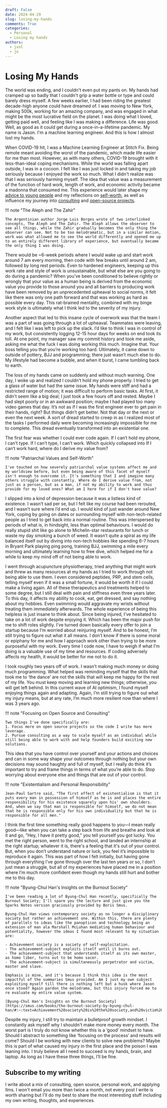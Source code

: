 ```yaml
---
draft: False
date: 2024-04-29
slug: losing-my-hands
comments: True
categories:
  - Personal
  - Losing my hands
authors:
  - jxnl
  - jo
---
```


# Losing My Hands

The world was ending, and I couldn't even put my pants on. My hands had cramped up so badly that I couldn't grip a water bottle or type and could barely dress myself. A few weeks earlier, I had been riding the greatest decade-high anyone could have dreamed of. I was moving to New York, making 500k, working for an amazing company, and was engaged in what might be the most lucrative field on the planet. I was doing what I loved, getting paid well, and feeling like I was making a difference. Life was good. Well, as good as it could get during a once-in-a-lifetime pandemic. My name is Jason. I'm a machine learning engineer. And this is how I almost lost my hands.

When COVID-19 hit, I was a Machine Learning Engineer at Stitch Fix. Being remote meant avoiding the worst of the pandemic, which made life easier for me than most. However, as with many others, COVID-19 brought with it less-than-ideal coping mechanisms. While the world was falling apart outside, I was in a cocoon. I felt like I was just locked in and taking my job seriously because I enjoyed the work so much. What I didn't realize was that I was seriously harming myself. The idea that value was a measurement of the function of hard work, length of work, and economic activity became a madonna that consumed me. This experience would later shape my [advice to young people](../posts/advice.md) and my reflections on [self-worth](../posts/self-loathing.md), as well as influence my journey into [consulting](../posts/consulting-everything-i-know.md) and [open-source projects](../index.md).
 
!!! note "The Aleph and The Zahir"

    The Argentinian author Jorge Luis Borges wrote of two interlinked concepts, The Aleph and The Zahir. The Aleph allows the observer to see all things, while the Zahir gradually becomes the only thing the observer can see. Not to be too melodramatic, but in a similar motion, work was what allowed me to see the world differently and opened me up to an entirely different library of experience, but eventually became the only thing I was doing.

There would be ~6-week periods where I would wake up and start work around 7 am every morning, then code with few breaks until around 2 am, followed by long rest periods.  Even to hardened engineers, keeping up this work rate and style of work is unsustainable, but what else are you going to do during a pandemic? When you’ve been conditioned to believe rightly or wrongly that your value as a human being is derived from the economic value you provide to those around you and all barriers to producing work have been removed by an unprecedented upheaval to social norms, it felt like there was only one path forward and that was working as hard as possible every day. This rat-brained mentality, combined with my binge work style is ultimately what I think led to the severity of my injury.

Another aspect that led to this insane cycle of overwork was that the team I was a part of was going through a lot of upheaval. Teammates were leaving, and I felt like I was left to pick up the slack. I’d like to think I was in control of my work, but consistently logging 12-15 hour days for weeks on end took its toll. At one point, my manager saw my commit history and took me aside, asking me what the fuck I was doing working this much. Imagine that. Your boss telling you that you’re working too hard. Ultimately, it came down to outside of pottery, BJJ and programming; there just wasn’t much else to do. My lifestyle had become a bubble, and when it burst, I came tumbling back to earth.

The loss of my hands came on suddenly and without much warning. One day, I woke up and realized I couldn’t hold my phone properly. I tried to get a glass of water but had the same issue. My hands were stiff and had a restricted range of motion; it was difficult to perform basic tasks. At first, it didn’t seem like a big deal; I just took a few hours off and rested. Maybe I had slept poorly or in an awkward position; maybe I had played too many video games that day. It’s not as if I was the first engineer ever to get pain in their hands, right? But things didn’t get better. Not that day or the next or even the next week. A sort of dread started to creep in as I realized most of the tasks I performed daily were becoming increasingly impossible for me to complete. This dread eventually transformed into an existential one.

The first fear was whether I could ever code again. If  I can’t hold my phone, I can’t type. If I can’t type, I can’t work. Which quickly collapsed into If I can’t work hard, where do I derive my value from? 

!!! note "Patriarchal Values and Self-Worth"

    I've touched on how severely patriarchal value systems affect me and my worldview before, but even being aware of this facet of myself isn't enough to overcome it. It's something that I and imagine many others struggle with constantly. Where do I derive value from, not just as a person, but as a man, if not my ability to work and thus provide for my loved ones? What am I here for if I don't have value?

I slipped into a kind of depression because it was a listless kind of existence. I wasn’t sad per se, but I felt like my course had been rerouted, and I wasn’t sure where I’d end up. I would kind of just wander around New York, coping by going on dates or surrounding myself with non-tech-related people as I tried to get back into a normal routine. This was interspersed by periods of what is, in hindsight, less than optimal behaviours. I would do really stupid shit like go alone to Michelin-star restaurants for lunch or waste my day smoking a bunch of weed. It wasn’t quite a spiral as my life balanced itself out by diving into non-tech hobbies like spending 6-7 hours in Bryant Park playing ping pong, training BJJ, swimming a mile every morning and ultimately learning how to free dive, which helped me for a while to keep my mind off of not being able to work.

I went through acupuncture physiotherapy, tried anything that might work and threw as many resources at my hands as I tried to work through not being able to use them.  I even considered peptides, PRP, and stem cells, telling myself even if it was a small fortune, it would be worth it if I could make a living again. All of these therapeutics and treatments helped to some degree, but I still deal with pain and stiffness even three years later. To this day, it affects my ability to cook, eat, get dressed, and say nothing about my hobbies. Even swimming would aggravate my wrists without treating them immediately afterwards. The whole experience of being this helpless is just insane to think about. Since being injured, I’ve hesitated to take on a lot of work despite enjoying it. Which has been the major push for me to shift roles slightly. I’ve turned down basically every offer to join a startup because I’m worried about reinjuring myself. And to be honest, I’m still trying to figure out what it all means. I don’t know if there is some moral or epiphany for me and how I approach work other than trying to be more purposeful with my work. Every time I code now, I have to weigh if what I’m doing is a valuable use of my time and resources. If coding adversely affects my health, it would be better for me not to do it.

I took roughly two years off of work. I wasn’t making much money or doing much programming. What helped was reminding myself that the skills that took me to ‘the dance’ are not the skills that will keep me happy for the rest of my life. You must keep moving and learning new things; otherwise, you will get left behind. In this current wave of AI optimism, I found myself enjoying things again and adapting. Again, I’m still trying to figure out what my injury means, but at any rate, I’m much more resilient now than where I was 3 years ago.

!!! note "Focusing on Open Source and Consulting"

    Two things I've done specifically are:
    1. Focus more on open source projects so the code I write has more leverage.
    2. Pursue consulting as a way to scale myself as an individual while still being able to work with and help founders build exciting new solutions.

This idea that you have control over yourself and your actions and choices and can in some way shape your outcomes through nothing but your own decisions may sound haughty and full of myself, but I really do think it’s important to try and frame things in terms of what you’re able to do. Stop worrying about everyone else and things that are out of your control.

!!! note "Existentialism and Personal Responsibility"

    Jean-Paul Sartre said, "The first effect of existentialism is that it puts every man in possession of himself as he is and places the entire responsibility for his existence squarely upon his' own shoulders. And, when we say that man is responsible for himself, we do not mean that he is responsible only for his own individuality but that he is responsible for all men."

I think the first time something really good happens to you—I mean really good—like when you can take a step back from life and breathe and look at it and go, ”Hey, I have it pretty good,” you tell yourself you got lucky. You met the right person, went to the right school, and landed an internship at the right startup; whatever it is, there's a feeling that it's out of your control. But, when you don’t understand nature or luck, you feel it’s impossible to reproduce it again. This was part of how I felt initially, but having gone through everything I’ve gone through over the last ten years or so, I don’t just mean a struggle, but all of my experiences have placed me in a position where I’m much more confident even though my hands still hurt and bother me to this day.

!!! note "Byung-Chul Han's Insights on the Burnout Society"

    I've been reading a lot of Byung-Chul Han recently, specifically The Burnout Society; I'll spare you the lecture and just give you the Sparks Notes version graciously provided by Boris Smus.

    Byung-Chul Han views contemporary society as no longer a disciplinary society but rather an achievement one. Within this, there are plenty of parallels to ideas like the panopticon and technology being an extension of man ala Marshall McLuhan mediating human behaviour and potentiality, however the ideas I found most relevant to my situation are:

    - Achievement society is a society of self-exploitation.
    - The achievement-subject exploits itself until it burns out.
    - The achievement-subject that understands itself as its own master, as homo liber, turns out to be homo sacer.
    - The achievement-subject is simultaneously perpetrator and victim, master and slave.

    Emphasis is mine, and it's because I think this idea is the most impactful of the summaries Smus provided. Am I just my own subject exploiting myself till there is nothing left but a husk where Jason once stood? Again pardon the melodrama, but this injury forced me to re evaluate my entire value system.

    [Byung-Chul Han's Insights on the Burnout Society](https://smus.com/books/the-burnout-society-by-byung-chul-han/#:~:text=Achievement%20society%20is%20the%20society,and%20victim%2C%20master%20and%20slave.)

Despite my injury, I still try to maintain a bulletproof growth mindset. I constantly ask myself why I shouldn't make more money every month. The worst part is I truly do not know whether this is a ‘good’ mindset to have. Should I abstract to something like ‘focusing on the process’ and results will come? Should I be working with new clients to solve new problems? Maybe this is part of what caused my injury in the first place and the poison I was leaning into. I  truly believe all I need to succeed is my hands, brain, and laptop. As long as I have these three things, I’ll be fine.

## Subscribe to my writing

I write about a mix of consulting, open source, personal work, and applying llms. I won't email you more than twice a month, not every post I write is worth sharing but I'll do my best to share the most interesting stuff including my own writing, thoughts, and experiences.

<script async data-uid="fe6b71773e" src="https://fivesixseven.ck.page/fe6b71773e/index.js"></script>